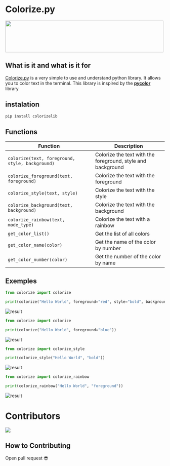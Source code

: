 # Colorize.py

<div>
  <img src="https://media.discordapp.net/attachments/887158781832749086/1041802474782199818/Colorize_logo.png" width="500px" height="100px">
</div>

## What is it and what is it for

[Colorize.py](https://pypi.org/project/colorizelib/) is a very simple to use and understand python library. It allows you to color text in the terminal.
This library is inspired by the **[pycolor](https://github.com/wdrach/pycolor)** library

## instalation

```bash
pip install colorizelib
```

## Functions

| Function | Description |
| --- | --- |
| `colorize(text, foreground, style, background)` | Colorize the text with the foreground, style and background |
| `colorize_foreground(text, foreground)` | Colorize the text with the foreground |
| `colorize_style(text, style)` | Colorize the text with the style |
| `colorize_background(text, background)` | Colorize the text with the background |
| `colorize_rainbow(text, mode_type)` | Colorize the text with a rainbow |
| `get_color_list()` | Get the list of all colors |
| `get_color_name(color)` | Get the name of the color by number |
| `get_color_number(color)` | Get the number of the color by name |

## Exemples

```python
from colorize import colorize

print(colorize("Hello World", foreground="red", style="bold", background="blue"))
```
![result](https://media.discordapp.net/attachments/887158781832749086/1041831858494775396/image.png)

```python
from colorize import colorize

print(colorize("Hello World", foreground="blue"))
```
![result](https://media.discordapp.net/attachments/887158781832749086/1041832028854820974/image.png)

```python
from colorize import colorize_style

print(colorize_style("Hello World", "bold"))
```
![result](https://media.discordapp.net/attachments/887158781832749086/1041832167161991199/image.png)

```python
from colorize import colorize_rainbow

print(colorize_rainbow("Hello World", "foreground"))
```
![result](https://media.discordapp.net/attachments/887158781832749086/1041833768442396733/image.png)

# Contributors

<a href="https://github.com/Bielgomes/Colorize.py/graphs/contributors">
  <img src="https://contrib.rocks/image?repo=Bielgomes/Colorize.py"/>
</a>

## How to Contributing

Open pull request 😎